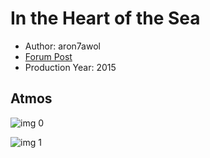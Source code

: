 # In the Heart of the Sea

* Author: aron7awol
* [Forum Post](https://www.avsforum.com/threads/bass-eq-for-filtered-movies.2995212/post-56788366)
* Production Year: 2015

## Atmos

![img 0](https://fanart.tv/fanart/movies/205775/moviethumb/in-the-heart-of-the-sea-5648568083047.jpg)

![img 1](https://i.imgur.com/y5ItEYe.png)

